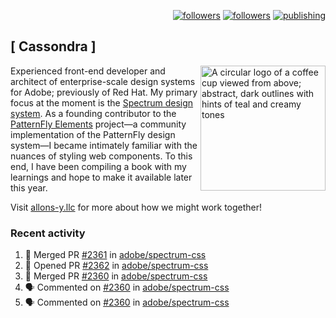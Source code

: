 <p align="right"><a rel="me" href="https://front-end.social/@castastrophe">
    <img alt="followers" title="Follow me on Mastodon" src="https://img.shields.io/mastodon/follow/109297102751309835?domain=https%3A%2F%2Ffront-end.social&label=Follow&logo=mastodon&logoColor=white&style=for-the-badge&labelColor=008080&color=006969"/></a>
  <a href="https://codepen.io/castastrophe/">
    <img alt="followers" title="Follow me on CodePen" src="https://img.shields.io/badge/16-1?color=640464&labelColor=7c007c&style=for-the-badge&logo=codepen&label=Follow"/></a>
<a href="https://castastrophe.medium.com/">
    <img alt="publishing" title="View articles on Medium" src="https://img.shields.io/badge/107-1?color=666&labelColor=444&label=subscribe&logo=medium&logoColor=white&style=for-the-badge"/></a>
</p>

## [&nbsp;Cassondra&nbsp;]

<img align="right" src="https://github-production-user-asset-6210df.s3.amazonaws.com/1840295/253016758-ba468774-1cd3-42c2-8f43-947b5eeb5edf.png" height="200" alt="A circular logo of a coffee cup viewed from above; abstract, dark outlines with hints of teal and creamy tones">

Experienced front-end developer and architect of enterprise-scale design systems for Adobe; previously of Red Hat. My primary focus at the moment is the [Spectrum design system](https://github.com/adobe/spectrum-css). As a founding contributor to the [PatternFly&nbsp;Elements](https://github.com/patternfly/patternfly-elements) project&mdash;a community implementation of the PatternFly design system&mdash;I became intimately familiar with the nuances of styling web components. To this end, I have been compiling a book with my learnings and hope to make it available later this year.

Visit [allons-y.llc](http://allons-y.llc/) for more about how we might work together!

### Recent activity

<!--START_SECTION:activity-->
1. 🎉 Merged PR [#2361](https://github.com/adobe/spectrum-css/pull/2361) in [adobe/spectrum-css](https://github.com/adobe/spectrum-css)
2. 💪 Opened PR [#2362](https://github.com/adobe/spectrum-css/pull/2362) in [adobe/spectrum-css](https://github.com/adobe/spectrum-css)
3. 🎉 Merged PR [#2360](https://github.com/adobe/spectrum-css/pull/2360) in [adobe/spectrum-css](https://github.com/adobe/spectrum-css)
4. 🗣 Commented on [#2360](https://github.com/adobe/spectrum-css/pull/2360#issuecomment-1852095693) in [adobe/spectrum-css](https://github.com/adobe/spectrum-css)
5. 🗣 Commented on [#2360](https://github.com/adobe/spectrum-css/pull/2360#issuecomment-1852094429) in [adobe/spectrum-css](https://github.com/adobe/spectrum-css)
<!--END_SECTION:activity-->
